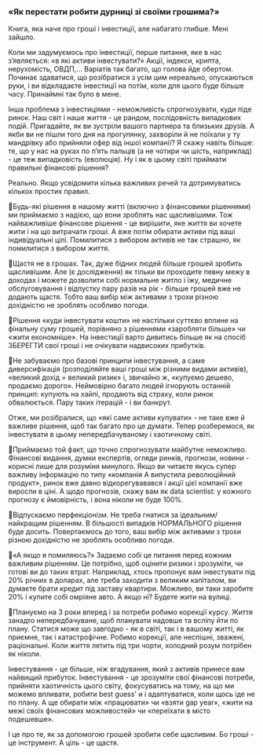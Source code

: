 ### «Як перестати робити дурниці зі своїми грошима?»

Книга, яка наче про гроші і інвестиції, але набагато глибше. Мені зайшло.

Коли ми задумуємось про інвестиції, перше питання, яке в нас з’являється: «в які активи інвестувати?» Акції, індекси, крипта, нерухомість, ОВДП,… Варіатів так багато, що голова йде обертом. Починає здаватися, що розібратися з усім цим нереально, опускаються руки, і ви відкладаєте інвестиції на потім, коли для цього буде більше часу. Принаймні так було в мене.

Інша проблема з інвестиціями - неможливість спрогнозувати, куди піде ринок. Наш світ і наше життя - це рандом, послідовність випадкових подій. Пригадайте, як ви зустріли вашого партнера та близьких друзів. А якби ви не пішли того дня на прогулянку, захворіли й не поїхали у ту мандрівку або прийняли офер від іншої компанії? Я скажу навіть більше: те, що у нас на руках по п’ять пальців (а не чотири чи шість, наприклад) - це теж випадковість (еволюція). Ну і як в цьому світі приймати правильні фінансові рішення?

Реально. Якщо усвідомити кілька важливих речей та дотримуватись кількох простих правил.

🤌Будь-які рішення в нашому житті (включно з фінансовими рішеннями) ми приймаємо з надією, що вони зроблять нас щасливішими. Тож найважливіше фінансове рішення - це вирішити, яке життя ви хочете жити і на що витрачати гроші. А вже потім обирати активи під ваші індивідуальні цілі. Помилитися з вибором активів не так страшно, як помилитися з вибором життя.

🤌Щастя не в грошах. Так, дуже бідних людей більше грошей зробить щасливішим. Але (є дослідження) як тільки ви проходите певну межу в доходах і можете дозволити собі нормальне житло і їжу, медичне обслуговування і відпустку пару разів на рік - більше грошей вже не додають щастя. Тобто ваш вибір між активами з трохи різною дохідністю не зроблять особливо погоди.

🤌Рішення «куди інвестувати кошти» не настільки суттєво вплине на фінальну суму грошей, порівняно з рішеннями «заробляти більше» чи «жити економніше». На інвестиції варто дивитись більше як на спосіб ЗБЕРЕГТИ свої гроші і не очікувати надвисоких прибутків.

🤌Не забуваємо про базові принципи інвестування, а саме диверсифікація (розподіляйте ваші гроші між різними видами активів), «великий дохід = великий ризик» і, звичайно ж, «купуємо дешево, продаємо дорого». Неймовірно багато людей ігнорують останній принцип: купують на хайпі, продають від страху, коли ринок обвалюється. Пару таких ітерацій - і ви банкрут.

Отже, ми розібралися, що «які саме активи купувати» - не таке вже й важливе рішення, щоб так багато про це думати. Тепер розберемося, як інвестувати в цьому непередбачуваному і хаотичному світі.

🤌Приймаємо той факт, що точно спрогнозувати майбутнє неможливо. Фінансові видання, думки експертів, огляди ринків, прогнози, новини - корисні лише для розуміня минулого. Якщо ви читаєте якусь супер важливу інформацію по типу «компанія А випустила революційний продукт», ринок вже давно відкорегувавався і акції цієї компанії вже виросли в ціні. А щодо прогнозів, скажу вам як data scientist: у кожного прогнозу є ймовірність, і вона ніколи не буде 100%.

🤌Відпускаємо перфекціонізм. Не треба гнатися за ідеальним/найкращим рішенням. В більшості випадків НОРМАЛЬНОГО рішення буде досить. Повертаємось до того, ваш вибір між активами з трохи різною дохідністю не зроблять особливо погоди.

🤌«А якщо я помиляюсь?» Задаємо собі це питання перед кожним важливим рішенням. Це потрібно, щоб оцінити ризики і зрозуміти, чи готові ви до таких втрат. Наприклад, хтось пропонує вам інвестувати під 20% річних в доларах, але треба заходити з великим капіталом, ви думаєте брати кредит під заставу квартири. Можливо, ви таки заробите 20% і купите собі омріяне авто. А якщо ні? Будете жити на вулиці.

🤌Плануємо на 3 роки вперед і за потреби робимо корекції курсу. Життя занадто непередбачуване, щоб планувати надовше та всліпу йти по плану. Статися може що завгодно - як в світі, так і в вашому житті, як приємне, так і катастрофічне. Робимо корекції, але неспішні, зважені, раціональні. Коли життя летить під три чорти, холодний розум потрібен як ніколи.

Інвестування - це більше, ніж вгадування, який з активів принесе вам найвищий прибуток. Інвестування - це зрозуміти свої фінансові потреби, прийняти хаотичність цього світу, фокусуватись на тому, на що ми можемо впливати, робити best guess' и i адаптуватися, коли щось іде не по плану. А ще обирати між «працювати» чи «взяти gap year», «жити на межі своїх фінансових можливостей» чи «переїхати в місто подешевше».

І це про те, як за допомогою грошей зробити себе щасливим.
Бо гроші - це інструмент.
А ціль - це щастя.
